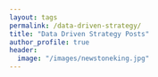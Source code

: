 ```yaml
---
layout: tags
permalink: /data-driven-strategy/
title: "Data Driven Strategy Posts"
author_profile: true
header:
  image: "/images/newstoneking.jpg"
---
```

